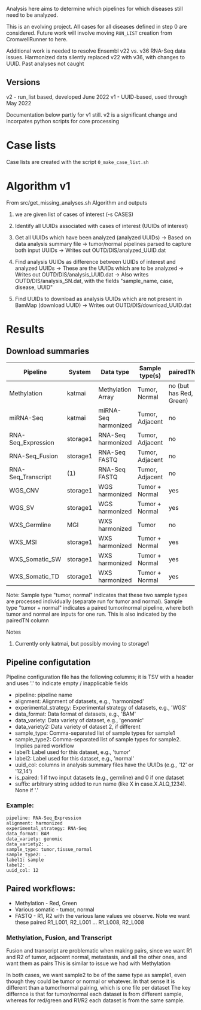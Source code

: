 Analysis here aims to determine which pipelines for which diseases
still need to be analyzed.  

This is an evolving project.  All cases for all diseases defined in step 0 are considered.
Future work will involve moving `RUN_LIST` creation from CromwellRunner to here.

Additional work is needed to resolve Ensembl v22 vs. v36 RNA-Seq data issues.  Harmonized
data silently replaced v22 with v36, with changes to UUID.  Past analyses not caught

## Versions

v2 - run_list based, developed June 2022
v1 - UUID-based, used through May 2022

Documentation below partly for v1 still.  v2 is a significant change and incorpates python scripts
for core processing 

# Case lists

Case lists are created with the script `0_make_case_list.sh`

# Algorithm v1
From src/get_missing_analyses.sh
Algorithm and outputs
  1. we are given list of cases of interest (-s CASES)
  2. Identify all UUIDs associated with cases of interest (UUIDs of interest)
  3. Get all UUIDs which have been analyzed (analyzed UUIDs)
     -> Based on data analysis summary file
     -> tumor/normal pipelines parsed to capture both input UUIDs
     -> Writes out OUTD/DIS/analyzed_UUID.dat
  4. Find analysis UUIDs as difference between UUIDs of interest and analyzed UUIDs
     -> These are the UUIDs which are to be analyzed
     -> Writes out OUTD/DIS/analysis_UUID.dat
     -> Also writes OUTD/DIS/analysis_SN.dat, with the fields "sample_name, case, disease, UUID"
        
  5. Find UUIDs to download as analysis UUIDs which are not present in BamMap (download UUID)
     -> Writes out OUTD/DIS/download_UUID.dat


# Results

## Download summaries
| Pipeline              | System    | Data type            | Sample type(s)  | pairedTN |
| -----------           | ------    | ---------            | --------------- | -------- |
| Methylation           | katmai    | Methylation Array    | Tumor, Normal   |   no (but has Red, Green) |
| miRNA-Seq             | katmai    | miRNA-Seq harmonized | Tumor, Adjacent |   no     |
| RNA-Seq_Expression    | storage1  | RNA-Seq harmonized   | Tumor, Adjacent |   no     |
| RNA-Seq_Fusion        | storage1  | RNA-Seq FASTQ        | Tumor, Adjacent |   no     |
| RNA-Seq_Transcript    | (1)       | RNA-Seq FASTQ        | Tumor, Adjacent |   no     |
| WGS_CNV               | storage1  | WGS harmonized       | Tumor + Normal  |   yes    |
| WGS_SV                | storage1  | WGS harmonized       | Tumor + Normal  |   yes    |
| WXS_Germline          | MGI       | WXS harmonized       | Tumor           |   no     |
| WXS_MSI               | storage1  | WXS harmonized       | Tumor + Normal  |   yes    |
| WXS_Somatic_SW        | storage1  | WXS harmonized       | Tumor + Normal  |   yes    |
| WXS_Somatic_TD        | storage1  | WXS harmonized       | Tumor + Normal  |   yes    |

Note: Sample type "tumor, normal" indicates that these two sample types are processed individually
(separate run for tumor and normal).  Sample type "tumor + normal" indicates a paired tumor/normal pipeline,
where both tumor and normal are inputs for one run. This is also indicated by the pairedTN column

Notes
1. Currently only katmai, but possibly moving to storage1

## Pipeline configutation 
Pipeline configuration file has the following columns; it is TSV with a header and uses '.' to indicate empty / inapplicable fields

* pipeline: pipeline name
* alignment: Alignment of datasets, e.g., 'harmonized'
* experimental_strategy: Experimental strategy of datasets, e.g., 'WGS'
* data_format: Data format of datasets, e.g., 'BAM'
* data_variety: Data variety of dataset, e.g., 'genomic'
* data_variety2: Data variety of dataset 2, if different
* sample_type: Comma-separated list of sample types for sample1
* sample_type2: Comma-separated list of sample types for sample2.  Implies paired workflow
* label1: Label used for this dataset, e.g., 'tumor'
* label2: Label used for this dataset, e.g., 'normal'
* uuid_col: columns in analysis summary files have the UUIDs (e.g., '12' or '12,14')
* is_paired: 1 if two input datasets (e.g., germline) and 0 if one dataset
* suffix: arbitrary string added to run name (like X in case.X.ALQ_1234).  None if '.'

### Example:
```
pipeline: RNA-Seq_Expression
alignment: harmonized
experimental_strategy: RNA-Seq
data_format: BAM
data_variety: genomic
data_variety2: .
sample_type: tumor,tissue_normal
sample_type2: .
label1: sample
label2: .
uuid_col: 12
```

## Paired workflows:
* Methylation - Red, Green
* Various somatic - tumor, normal
* FASTQ - R1, R2 with the various lane values we observe.  Note we want these paired
	R1_L001, R2_L001
	...
	R1_L008, R2_L008

### Methylation, Fusion, and Transcript
Fusion and transcript are problematic when making pairs, since we want R1 and R2 of tumor, adjacent normal, metastasis,
and all the other ones, and want them as pairs
This is similar to issue we had with Methylation

In both cases, we want sample2 to be of the same type as sample1, even though they could be tumor or normal or whatever.
In that sense it is different than a tumor/normal pairing, which is one file per dataset
The key differnce is that for tumor/normal each dataset is from different sample, whereas for red/green and R1/R2 
each dataset is from the same sample.

